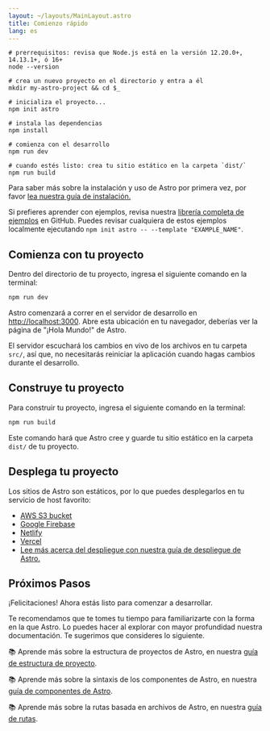```yaml
---
layout: ~/layouts/MainLayout.astro
title: Comienzo rápido
lang: es
---
```


```shell
# prerrequisitos: revisa que Node.js está en la versión 12.20.0+, 14.13.1+, ó 16+
node --version

# crea un nuevo proyecto en el directorio y entra a él
mkdir my-astro-project && cd $_

# inicializa el proyecto...
npm init astro

# instala las dependencias
npm install

# comienza con el desarrollo
npm run dev

# cuando estés listo: crea tu sitio estático en la carpeta `dist/`
npm run build
```

Para saber más sobre la instalación y uso de Astro por primera vez, por favor [lea nuestra guía de instalación.](installation)

Si prefieres aprender con ejemplos, revisa nuestra [librería completa de ejemplos](https://github.com/snowpackjs/astro/tree/main/examples) en GitHub. Puedes revisar cualquiera de estos ejemplos localmente ejecutando `npm init astro -- --template "EXAMPLE_NAME"`.

## Comienza con tu proyecto

Dentro del directorio de tu proyecto, ingresa el siguiente comando en la terminal:

```bash
npm run dev
```

Astro comenzará a correr en el servidor de desarrollo en [http://localhost:3000](http://localhost:3000). Abre esta ubicación en tu navegador, deberías ver la página de "¡Hola Mundo!" de Astro.

El servidor escuchará los cambios en vivo de los archivos en tu carpeta `src/`, así que, no necesitarás reiniciar la aplicación cuando hagas cambios durante el desarrollo.

## Construye tu proyecto

Para construir tu proyecto, ingresa el siguiente comando en la terminal:

```bash
npm run build
```

Este comando hará que Astro cree y guarde tu sitio estático en la carpeta `dist/` de tu proyecto.

## Desplega tu proyecto

Los sitios de Astro son estáticos, por lo que puedes desplegarlos en tu servicio de host favorito:

- [AWS S3 bucket](https://aws.amazon.com/s3/)
- [Google Firebase](https://firebase.google.com/)
- [Netlify](https://www.netlify.com/)
- [Vercel](https://vercel.com/)
- [Lee más acerca del despliegue con nuestra guía de despliegue de Astro.](/es/guides/deploy)

## Próximos Pasos

¡Felicitaciones! Ahora estás listo para comenzar a desarrollar.

Te recomendamos que te tomes tu tiempo para familiarizarte con la forma en la que Astro. Lo puedes hacer al explorar con mayor profundidad nuestra documentación. Te sugerimos que consideres lo siguiente.

📚 Aprende más sobre la estructura de proyectos de Astro, en nuestra [guía de estructura de proyecto](/es/core-concepts/project-structure).

📚 Aprende más sobre la sintaxis de los componentes de Astro, en nuestra [guía de componentes de Astro](/es/core-concepts/astro-components).

📚 Aprende más sobre la rutas basada en archivos de Astro, en nuestra [guía de rutas](core-concepts/astro-pages).
